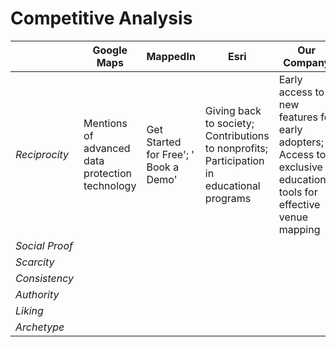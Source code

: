 # Competitive Analysis

| | Google Maps | MappedIn | Esri | Our Company |
|--|--|--|--|--|
| *Reciprocity* | Mentions of advanced data protection technology | Get Started for Free'; ' Book a Demo' | Giving back to society; Contributions to nonprofits; Participation in educational programs | Early access to new features for early adopters; Access to exclusive educational tools for effective venue mapping |
| *Social Proof* |
| *Scarcity* |
| *Consistency* |
| *Authority* |
| *Liking* |
| *Archetype* |